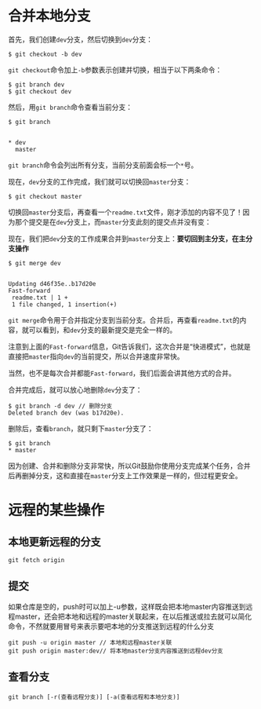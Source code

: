 # 合并本地分支

首先，我们创建`dev`分支，然后切换到`dev`分支：

```
$ git checkout -b dev
```

`git checkout`命令加上`-b`参数表示创建并切换，相当于以下两条命令：

```
$ git branch dev
$ git checkout dev
```

然后，用`git branch`命令查看当前分支：

```
$ git branch


* dev
  master
```

`git branch`命令会列出所有分支，当前分支前面会标一个`*`号。

现在，`dev`分支的工作完成，我们就可以切换回`master`分支：

```
$ git checkout master
```

切换回`master`分支后，再查看一个`readme.txt`文件，刚才添加的内容不见了！因为那个提交是在`dev`分支上，而`master`分支此刻的提交点并没有变：

现在，我们把`dev`分支的工作成果合并到`master`分支上：**要切回到主分支，在主分支操作**

```
$ git merge dev


Updating d46f35e..b17d20e
Fast-forward
 readme.txt | 1 +
 1 file changed, 1 insertion(+)
```

`git merge`命令用于合并指定分支到当前分支。合并后，再查看`readme.txt`的内容，就可以看到，和`dev`分支的最新提交是完全一样的。

注意到上面的`Fast-forward`信息，Git告诉我们，这次合并是“快进模式”，也就是直接把`master`指向`dev`的当前提交，所以合并速度非常快。

当然，也不是每次合并都能`Fast-forward`，我们后面会讲其他方式的合并。

合并完成后，就可以放心地删除`dev`分支了：

```
$ git branch -d dev // 删除分支
Deleted branch dev (was b17d20e).
```

删除后，查看`branch`，就只剩下`master`分支了：

```
$ git branch
* master
```

因为创建、合并和删除分支非常快，所以Git鼓励你使用分支完成某个任务，合并后再删掉分支，这和直接在`master`分支上工作效果是一样的，但过程更安全。

# 远程的某些操作

## 本地更新远程的分支

```
git fetch origin
```

## 提交

如果仓库是空的，push时可以加上-u参数，这样既会把本地master内容推送到远程master，还会把本地和远程的master关联起来，在以后推送或拉去就可以简化命令，不然就要用冒号来表示要吧本地的分支推送到远程的什么分支

```
git push -u origin master // 本地和远程master关联
git push origin master:dev// 将本地master分支内容推送到远程dev分支
```

## 查看分支

```
git branch [-r(查看远程分支)] [-a(查看远程和本地分支)]
```

